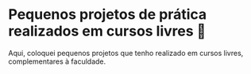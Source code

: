 # Pequenos projetos de prática realizados em cursos livres :school:

Aqui, coloquei pequenos projetos que tenho realizado em cursos livres, complementares à faculdade.